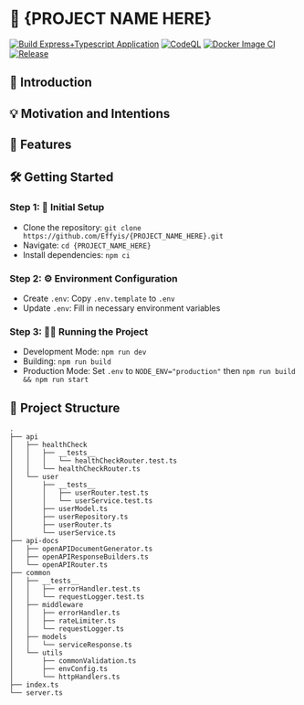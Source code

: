 # 🚀 {PROJECT NAME HERE}

[![Build Express+Typescript Application](https://github.com/Effyis/{PROJECT_NAME_HERE}/actions/workflows/build.yml/badge.svg?branch=master)](https://github.com/Effyis/{PROJECT_NAME_HERE}/actions/workflows/build.yml)
[![CodeQL](https://github.com/Effyis/{PROJECT_NAME_HERE}/actions/workflows/codeql.yml/badge.svg?branch=master)](https://github.com/Effyis/{PROJECT_NAME_HERE}/actions/workflows/codeql.yml)
[![Docker Image CI](https://github.com/Effyis/{PROJECT_NAME_HERE}/actions/workflows/docker-image.yml/badge.svg?branch=master)](https://github.com/Effyis/{PROJECT_NAME_HERE}/actions/workflows/docker-image.yml)
[![Release](https://github.com/Effyis/{PROJECT_NAME_HERE}/actions/workflows/release.yml/badge.svg?branch=master)](https://github.com/Effyis/{PROJECT_NAME_HERE}/actions/workflows/release.yml)

## 🌟 Introduction


## 💡 Motivation and Intentions



## 🚀 Features



## 🛠️ Getting Started

### Step 1: 🚀 Initial Setup

- Clone the repository: `git clone https://github.com/Effyis/{PROJECT_NAME_HERE}.git`
- Navigate: `cd {PROJECT_NAME_HERE}`
- Install dependencies: `npm ci`

### Step 2: ⚙️ Environment Configuration

- Create `.env`: Copy `.env.template` to `.env`
- Update `.env`: Fill in necessary environment variables

### Step 3: 🏃‍♂️ Running the Project

- Development Mode: `npm run dev`
- Building: `npm run build`
- Production Mode: Set `.env` to `NODE_ENV="production"` then `npm run build && npm run start`

## 📁 Project Structure

```
.
├── api
│   ├── healthCheck
│   │   ├── __tests__
│   │   │   └── healthCheckRouter.test.ts
│   │   └── healthCheckRouter.ts
│   └── user
│       ├── __tests__
│       │   ├── userRouter.test.ts
│       │   └── userService.test.ts
│       ├── userModel.ts
│       ├── userRepository.ts
│       ├── userRouter.ts
│       └── userService.ts
├── api-docs
│   ├── openAPIDocumentGenerator.ts
│   ├── openAPIResponseBuilders.ts
│   └── openAPIRouter.ts
├── common
│   ├── __tests__
│   │   ├── errorHandler.test.ts
│   │   └── requestLogger.test.ts
│   ├── middleware
│   │   ├── errorHandler.ts
│   │   ├── rateLimiter.ts
│   │   └── requestLogger.ts
│   ├── models
│   │   └── serviceResponse.ts
│   └── utils
│       ├── commonValidation.ts
│       ├── envConfig.ts
│       └── httpHandlers.ts
├── index.ts
└── server.ts

```